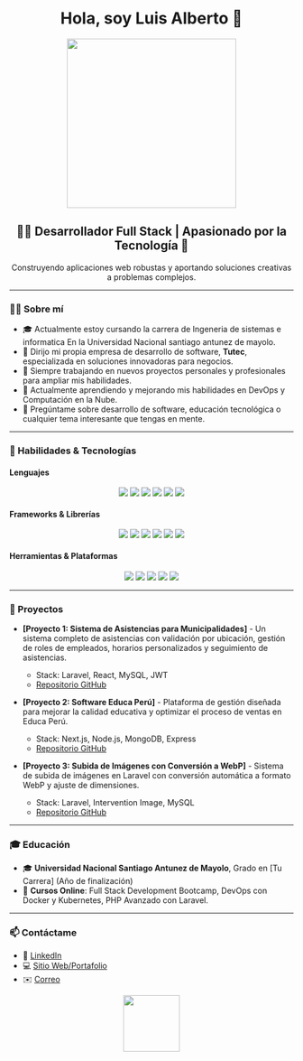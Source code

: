 <h1 align="center">Hola, soy Luis Alberto 👋</h1>

<p align="center">
  <img src="https://media.giphy.com/media/ZVik7pBtu9dNS/giphy.gif" width="300">
</p>

<h2 align="center">👨‍💻 Desarrollador Full Stack | Apasionado por la Tecnología 🚀</h2>

<p align="center">Construyendo aplicaciones web robustas y aportando soluciones creativas a problemas complejos.</p>

---

### 👨‍🎓 Sobre mí

- 🎓 Actualmente estoy cursando la carrera de Ingeneria de sistemas e informatica En la Universidad Nacional santiago antunez de mayolo.
- 💼 Dirijo mi propia empresa de desarrollo de software, **Tutec**, especializada en soluciones innovadoras para negocios.
- 🔭 Siempre trabajando en nuevos proyectos personales y profesionales para ampliar mis habilidades.
- 🌱 Actualmente aprendiendo y mejorando mis habilidades en DevOps y Computación en la Nube.
- 💬 Pregúntame sobre desarrollo de software, educación tecnológica o cualquier tema interesante que tengas en mente.

---

### 🚀 Habilidades & Tecnologías

#### Lenguajes
<p align="center">
  <img src="https://img.shields.io/badge/Java-%23ED8B00.svg?style=for-the-badge&logo=java&logoColor=white"/>
  <img src="https://img.shields.io/badge/PHP-%23777BB4.svg?style=for-the-badge&logo=php&logoColor=white"/>
  <img src="https://img.shields.io/badge/HTML5-%23E34F26.svg?style=for-the-badge&logo=html5&logoColor=white"/>
  <img src="https://img.shields.io/badge/CSS3-%231572B6.svg?style=for-the-badge&logo=css3&logoColor=white"/>
  <img src="https://img.shields.io/badge/TypeScript-%23007ACC.svg?style=for-the-badge&logo=typescript&logoColor=white"/>
  <img src="https://img.shields.io/badge/Python-%233776AB.svg?style=for-the-badge&logo=python&logoColor=white"/>
</p>

#### Frameworks & Librerías
<p align="center">
  <img src="https://img.shields.io/badge/Laravel-%23FF2D20.svg?style=for-the-badge&logo=laravel&logoColor=white"/>
  <img src="https://img.shields.io/badge/React-%2361DAFB.svg?style=for-the-badge&logo=react&logoColor=white"/>
  <img src="https://img.shields.io/badge/Next.js-%23000000.svg?style=for-the-badge&logo=next.js&logoColor=white"/>
  <img src="https://img.shields.io/badge/Node.js-%23339933.svg?style=for-the-badge&logo=node.js&logoColor=white"/>
  <img src="https://img.shields.io/badge/Bootstrap-%237952B3.svg?style=for-the-badge&logo=bootstrap&logoColor=white"/>
  <img src="https://img.shields.io/badge/Django-%23092E20.svg?style=for-the-badge&logo=django&logoColor=white"/>
</p>

#### Herramientas & Plataformas
<p align="center">
  <img src="https://img.shields.io/badge/MySQL-%234479A1.svg?style=for-the-badge&logo=mysql&logoColor=white"/>
  <img src="https://img.shields.io/badge/Docker-%232496ED.svg?style=for-the-badge&logo=docker&logoColor=white"/>
  <img src="https://img.shields.io/badge/Git-%23F05032.svg?style=for-the-badge&logo=git&logoColor=white"/>
  <img src="https://img.shields.io/badge/GitHub-%23181717.svg?style=for-the-badge&logo=github&logoColor=white"/>
  <img src="https://img.shields.io/badge/Postman-%23FF6C37.svg?style=for-the-badge&logo=postman&logoColor=white"/>
</p>

---

### 💼 Proyectos

- **[Proyecto 1: Sistema de Asistencias para Municipalidades]** - Un sistema completo de asistencias con validación por ubicación, gestión de roles de empleados, horarios personalizados y seguimiento de asistencias.
  - Stack: Laravel, React, MySQL, JWT
  - [Repositorio GitHub](#)

- **[Proyecto 2: Software Educa Perú]** - Plataforma de gestión diseñada para mejorar la calidad educativa y optimizar el proceso de ventas en Educa Perú.
  - Stack: Next.js, Node.js, MongoDB, Express
  - [Repositorio GitHub](#)

- **[Proyecto 3: Subida de Imágenes con Conversión a WebP]** - Sistema de subida de imágenes en Laravel con conversión automática a formato WebP y ajuste de dimensiones.
  - Stack: Laravel, Intervention Image, MySQL
  - [Repositorio GitHub](#)

---

### 🎓 Educación

- 🎓 **Universidad Nacional Santiago Antunez de Mayolo**, Grado en [Tu Carrera] (Año de finalización)
- 🏫 **Cursos Online**: Full Stack Development Bootcamp, DevOps con Docker y Kubernetes, PHP Avanzado con Laravel.

---

### 📫 Contáctame

- 💼 [LinkedIn](#)
- 💻 [Sitio Web/Portafolio](#)
- ✉️ [Correo](mailto:tucorreo@ejemplo.com)

<p align="center">
  <img src="https://media.giphy.com/media/13HgwGsXF0aiGY/giphy.gif" width="100">
</p>

